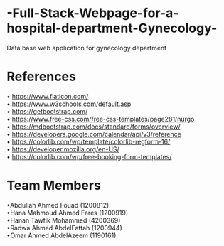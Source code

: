 # -Full-Stack-Webpage-for-a-hospital-department-Gynecology-

Data base web application for gynecology department
# References
•	https://www.flaticon.com/
<br>
•	https://www.w3schools.com/default.asp
<br>
•	https://getbootstrap.com/
<br>
•	https://www.free-css.com/free-css-templates/page281/nurgo
<br>
•	https://mdbootstrap.com/docs/standard/forms/overview/
<br>
•	https://developers.google.com/calendar/api/v3/reference
<br>
•	https://colorlib.com/wp/template/colorlib-regform-16/
<br>
•	https://developer.mozilla.org/en-US/
<br>
•	https://colorlib.com/wp/free-booking-form-templates/
<br>
# Team Members
•Abdullah Ahmed Fouad (1200812)
<br>
•Hana Mahmoud Ahmed Fares (1200919)
<br>
•Hanan Tawfik Mohammed (4200369)
<br>
•Radwa Ahmed AbdelFattah (1200944)
<br>
•Omar Ahmed AbdelAzeem (1190161)
<br>



